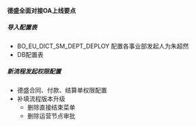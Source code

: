 #### 德盛全面对接OA上线要点
##### 导入配置表
* BO_EU_DICT_SM_DEPT_DEPLOY 配置各事业部发起人为朱超然
* DB配置表
##### 新流程发起权限配置
* 德盛合同、付款、结算单权限配置
* 补填流程版本升级
  + 删除直接结束菜单
  + 删除运营节点审批 
